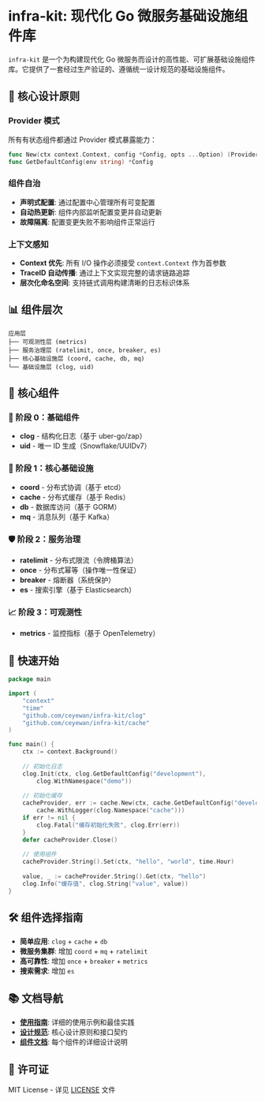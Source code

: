 # infra-kit: 现代化 Go 微服务基础设施组件库

`infra-kit` 是一个为构建现代化 Go 微服务而设计的高性能、可扩展基础设施组件库。它提供了一套经过生产验证的、遵循统一设计规范的基础设施组件。

## 🎯 核心设计原则

### Provider 模式
所有有状态组件都通过 Provider 模式暴露能力：
```go
func New(ctx context.Context, config *Config, opts ...Option) (Provider, error)
func GetDefaultConfig(env string) *Config
```

### 组件自治
- **声明式配置**: 通过配置中心管理所有可变配置
- **自动热更新**: 组件内部监听配置变更并自动更新
- **故障隔离**: 配置变更失败不影响组件正常运行

### 上下文感知
- **Context 优先**: 所有 I/O 操作必须接受 `context.Context` 作为首参数
- **TraceID 自动传播**: 通过上下文实现完整的请求链路追踪
- **层次化命名空间**: 支持链式调用构建清晰的日志标识体系

## 📊 组件层次

```
应用层
├── 可观测性层 (metrics)
├── 服务治理层 (ratelimit, once, breaker, es)
├── 核心基础设施层 (coord, cache, db, mq)
└── 基础设施层 (clog, uid)
```

## 📁 核心组件

### 🎯 阶段 0：基础组件
- **clog** - 结构化日志（基于 uber-go/zap）
- **uid** - 唯一 ID 生成（Snowflake/UUIDv7）

### 🚀 阶段 1：核心基础设施
- **coord** - 分布式协调（基于 etcd）
- **cache** - 分布式缓存（基于 Redis）
- **db** - 数据库访问（基于 GORM）
- **mq** - 消息队列（基于 Kafka）

### 🛡️ 阶段 2：服务治理
- **ratelimit** - 分布式限流（令牌桶算法）
- **once** - 分布式幂等（操作唯一性保证）
- **breaker** - 熔断器（系统保护）
- **es** - 搜索引擎（基于 Elasticsearch）

### 📈 阶段 3：可观测性
- **metrics** - 监控指标（基于 OpenTelemetry）

## 🚀 快速开始

```go
package main

import (
    "context"
    "time"
    "github.com/ceyewan/infra-kit/clog"
    "github.com/ceyewan/infra-kit/cache"
)

func main() {
    ctx := context.Background()
    
    // 初始化日志
    clog.Init(ctx, clog.GetDefaultConfig("development"),
        clog.WithNamespace("demo"))
    
    // 初始化缓存
    cacheProvider, err := cache.New(ctx, cache.GetDefaultConfig("development"),
        cache.WithLogger(clog.Namespace("cache")))
    if err != nil {
        clog.Fatal("缓存初始化失败", clog.Err(err))
    }
    defer cacheProvider.Close()
    
    // 使用组件
    cacheProvider.String().Set(ctx, "hello", "world", time.Hour)
    
    value, _ := cacheProvider.String().Get(ctx, "hello")
    clog.Info("缓存值", clog.String("value", value))
}
```

## 🛠️ 组件选择指南

- **简单应用**: `clog` + `cache` + `db`
- **微服务集群**: 增加 `coord` + `mq` + `ratelimit`
- **高可靠性**: 增加 `once` + `breaker` + `metrics`
- **搜索需求**: 增加 `es`

## 📚 文档导航

- **[使用指南](docs/usage_guide.md)**: 详细的使用示例和最佳实践
- **[设计规范](docs/README.md)**: 核心设计原则和接口契约
- **[组件文档](docs/)**: 每个组件的详细设计说明

## 📄 许可证

MIT License - 详见 [LICENSE](LICENSE) 文件